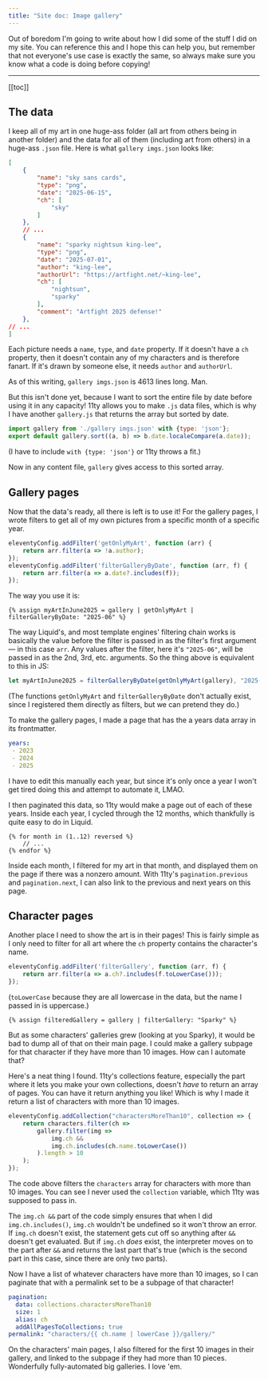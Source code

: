 ```yaml
---
title: "Site doc: Image gallery"
---
```


Out of boredom I'm going to write about how I did some of the stuff I did on my site. You can reference this and I hope this can help you, but remember that not everyone's use case is exactly the same, so always make sure you know what a code is doing before copying!

---

[[toc]]

## The data

I keep all of my art in one huge-ass folder (all art from others being in another folder) and the data for all of them (including art from others) in a huge-ass `.json` file. Here is what `gallery imgs.json` looks like:

```json
[
	{
		"name": "sky sans cards",
		"type": "png",
		"date": "2025-06-15",
		"ch": [
			"sky"
		]
	},
	// ...
	{
		"name": "sparky nightsun king-lee",
		"type": "png",
		"date": "2025-07-01",
		"author": "king-lee",
		"authorUrl": "https://artfight.net/~king-lee",
		"ch": [
			"nightsun",
			"sparky"
		],
		"comment": "Artfight 2025 defense!"
	},
// ...
]
```

Each picture needs a `name`, `type`, and `date` property. If it doesn't have a `ch` property, then it doesn't contain any of my characters and is therefore fanart. If it's drawn by someone else, it needs `author` and `authorUrl`.

As of this writing, `gallery imgs.json` is 4613 lines long. Man.

But this isn't done yet, because I want to sort the entire file by date before using it in any capacity! 11ty allows you to make `.js` data files, which is why I have another `gallery.js` that returns the array but sorted by date.

```js
import gallery from './gallery imgs.json' with {type: 'json'};
export default gallery.sort((a, b) => b.date.localeCompare(a.date));
```

(I have to include `with {type: 'json'}` or 11ty throws a fit.)

Now in any content file, `gallery` gives access to this sorted array.

## Gallery pages

Now that the data's ready, all there is left is to use it! For the gallery pages, I wrote filters to get all of my own pictures from a specific month of a specific year.

```js
eleventyConfig.addFilter('getOnlyMyArt', function (arr) {
	return arr.filter(a => !a.author);
});
eleventyConfig.addFilter('filterGalleryByDate', function (arr, f) {
	return arr.filter(a => a.date?.includes(f));
});
```

The way you use it is:

```liquid
{% assign myArtInJune2025 = gallery | getOnlyMyArt | filterGalleryByDate: "2025-06" %}
```

The way Liquid's, and most template engines' filtering chain works is basically the value before the filter is passed in as the filter's first argument — in this case `arr`. Any values after the filter, here it's `"2025-06"`, will be passed in as the 2nd, 3rd, etc. arguments. So the thing above is equivalent to this in JS:

```js
let myArtInJune2025 = filterGalleryByDate(getOnlyMyArt(gallery), "2025-06");
```

(The functions `getOnlyMyArt` and `filterGalleryByDate` don't actually exist, since I registered them directly as filters, but we can pretend they do.)

To make the gallery pages, I made a page that has the a years data array in its frontmatter.

```yaml
years:
 - 2023
 - 2024
 - 2025
```

I have to edit this manually each year, but since it's only once a year I won't get tired doing this and attempt to automate it, LMAO.

I then paginated this data, so 11ty would make a page out of each of these years. Inside each year, I cycled through the 12 months, which thankfully is quite easy to do in Liquid.

```liquid
{% for month in (1..12) reversed %}
	// ...
{% endfor %}
```

Inside each month, I filtered for my art in that month, and displayed them on the page if there was a nonzero amount. With 11ty's `pagination.previous` and `pagination.next`, I can also link to the previous and next years on this page.

## Character pages

Another place I need to show the art is in their pages! This is fairly simple as I only need to filter for all art where the `ch` property contains the character's name.

```js
eleventyConfig.addFilter('filterGallery', function (arr, f) {
	return arr.filter(a => a.ch?.includes(f.toLowerCase()));
});
```

(`toLowerCase` because they are all lowercase in the data, but the name I passed in is uppercase.)

```liquid
{% assign filteredGallery = gallery | filterGallery: "Sparky" %}
```

But as some characters' galleries grew (looking at you Sparky), it would be bad to dump all of that on their main page. I could make a gallery subpage for that character if they have more than 10 images. How can I automate that?

Here's a neat thing I found. 11ty's collections feature, especially the part where it lets you make your own collections, doesn't *have* to return an array of pages. You can have it return anything you like! Which is why I made it return a list of characters with more than 10 images.

```js
eleventyConfig.addCollection("charactersMoreThan10", collection => {
	return characters.filter(ch =>
		gallery.filter(img =>
			img.ch &&
			img.ch.includes(ch.name.toLowerCase())
		).length > 10
	);
});
```

The code above filters the `characters` array for characters with more than 10 images. You can see I never used the `collection` variable, which 11ty was supposed to pass in.

The `img.ch &&` part of the code simply ensures that when I did `img.ch.includes()`, `img.ch` wouldn't be undefined so it won't throw an error. If `img.ch` doesn't exist, the statement gets cut off so anything after `&&` doesn't get evaluated. But if `img.ch` *does* exist, the interpreter moves on to the part after `&&` and returns the last part that's true (which is the second part in this case, since there are only two parts).

Now I have a list of whatever characters have more than 10 images, so I can paginate that with a permalink set to be a subpage of that character!

```yaml
pagination:
  data: collections.charactersMoreThan10
  size: 1
  alias: ch
  addAllPagesToCollections: true
permalink: "characters/{{ ch.name | lowerCase }}/gallery/"
```

On the characters' main pages, I also filtered for the first 10 images in their gallery, and linked to the subpage if they had more than 10 pieces. Wonderfully fully-automated big galleries. I love 'em.
